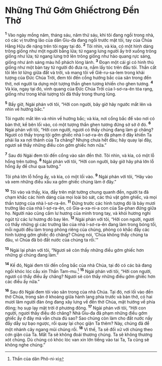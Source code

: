 # Những Thứ Gớm Ghiếctrong Ðền Thờ
<sup><b>1</b></sup> Vào ngày mồng năm, tháng sáu, năm thứ sáu, khi tôi đang ngồi trong nhà, có các vị trưởng lão của dân Giu-đa đang ngồi trước mặt tôi, tay của Chúa Hằng Hữu đè nặng trên tôi ngay tại đó. <sup><b>2</b></sup> Tôi nhìn, và kìa, có một hình dáng trông giống như một người bằng lửa; từ ngang lưng người ấy trở xuống trông giống như lửa; từ ngang lưng trở lên trông giống như hào quang rực sáng, giống như ánh sáng màu hổ phách lóng lánh. <sup><b>3</b></sup> Ðoạn một cái gì có hình thù giống như một bàn tay từ người đó đưa ra, nắm lấy tóc trên đầu tôi. Thần cất tôi lên lơ lửng giữa đất và trời, và mang tôi về Giê-ru-sa-lem trong khải tượng của Ðức Chúa Trời, đem tôi đến cổng hướng bắc của sân trong đền thờ, nơi người ta dựng một tượng thần ghen tương khiến cho ghen tương. <sup><b>4</b></sup> Và kìa, ngay tại đó, vinh quang của Ðức Chúa Trời của I-sơ-ra-ên tỏa rạng, giống như trong khải tượng tôi đã thấy trong thung lũng.

<sup><b>5</b></sup> Bấy giờ, Ngài phán với tôi, “Hỡi con người, bây giờ hãy ngước mắt lên và nhìn về hướng bắc.”

Tôi ngước mắt lên và nhìn về hướng bắc; và kìa, nơi cổng bắc để vào nơi có bàn thờ, kề bên lối vào, có một tượng thần ghen tương đứng sờ sờ ở đó. <sup><b>6</b></sup> Ngài phán với tôi, “Hỡi con người, ngươi có thấy chúng đang làm gì chăng? Ngươi có thấy trọng tội gớm ghiếc nhà I-sơ-ra-ên đã phạm ở đây khiến Ta phải lìa xa nơi thánh của Ta chăng? Nhưng chưa hết đâu; hãy quay lại đây, ngươi sẽ thấy những điều còn gớm ghiếc hơn nữa.”

<sup><b>7</b></sup> Sau đó Ngài đem tôi đến cổng vào sân đền thờ. Tôi nhìn, và kìa, có một lỗ hổng trên tường. <sup><b>8</b></sup> Ngài phán với tôi, “Hỡi con người, bây giờ hãy phá lớn lỗ hổng ấy để chui qua tường.”

Tôi phá lớn lỗ hổng ấy, và kìa, có một lối vào. <sup><b>9</b></sup> Ngài phán với tôi, “Hãy vào và xem những điều xấu xa gớm ghiếc chúng làm ở đây.”

<sup><b>10</b></sup> Tôi vào và thấy, kìa, đầy trên mặt tường chung quanh đền, người ta đã chạm khắc các hình dáng của mọi loài bò sát, các thú vật gớm ghiếc, và mọi thần tượng của nhà I-sơ-ra-ên. <sup><b>11</b></sup> Ðứng trước các hình tượng đó là bảy mươi trưởng lão của nhà I-sơ-ra-ên, có Gia-a-xa-ni-a con của Sa-phan đứng giữa họ. Người nào cũng cầm lư hương của mình trong tay, và khói hương nghi ngút từ các lư hương đó bay lên. <sup><b>12</b></sup> Ngài phán với tôi, “Hỡi con người, ngươi có thấy những gì các trưởng lão của nhà I-sơ-ra-ên đang làm trong bóng tối, mỗi người đều làm trong phòng riêng của chúng, phòng có khắc đầy các hình tượng gớm ghiếc đó chăng? Chúng nói, ‘Chúa không thấy chúng ta đâu, vì Chúa đã bỏ đất nước của chúng ta rồi.’”

<sup><b>13</b></sup> Ngài lại phán với tôi, “Ngươi sẽ còn thấy những điều gớm ghiếc hơn những gì chúng đang làm.”

<sup><b>14</b></sup> Kế đó, Ngài đem tôi đến cổng bắc của nhà Chúa, tại đó có các bà đang ngồi khóc lóc cầu xin Thần Tam-mu.[^1-febe5d7c-d54b-4eca-850d-76a791afda22] <sup><b>15</b></sup> Ngài phán với tôi, “Hỡi con người, ngươi có thấy điều ấy chăng? Ngươi sẽ còn thấy những điều gớm ghiếc hơn các điều ấy nữa.”

<sup><b>16</b></sup> Sau đó Ngài đem tôi vào sân trong của nhà Chúa. Tại đó, nơi lối vào đền thờ Chúa, trong sân ở khoảng giữa hành lang phía trước và bàn thờ, có hai mươi lăm người đàn ông đang xây lưng về đền thờ Chúa, mặt hướng về phía đông; họ sụp lạy mặt trời ở phương đông. <sup><b>17</b></sup> Ngài phán với tôi, “Hỡi con người, ngươi thấy điều đó chăng? Nhà Giu-đa đã phạm những điều gớm ghiếc ấy ở đây mà vẫn chưa đủ sao? Sao chúng còn làm cho đất nước nầy đầy dẫy sự bạo ngược, rồi quay lại chọc giận Ta thêm? Này, chúng đã để một nhánh cây ngang mũi chúng rồi. <sup><b>18</b></sup> Vì thế, Ta sẽ đối xử với chúng theo cơn giận của Ta. Mắt Ta sẽ không đoái thương chúng. Ta sẽ không thương xót chúng. Dù chúng có khóc lóc van xin lớn tiếng vào tai Ta, Ta cũng sẽ không nghe chúng.”

[^1-febe5d7c-d54b-4eca-850d-76a791afda22]: Thần của dân Phô-ni-xi